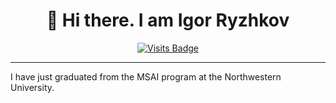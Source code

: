 <div align="center">
  
# 👋 Hi there. I am Igor Ryzhkov</h3>
[![Visits Badge](https://badges.pufler.dev/visits/iryzhkov/iryzhkov)](https://badges.pufler.dev)

</div>

---

I have just graduated from the MSAI program at the Northwestern University.

<!--
**iryzhkov/iryzhkov** is a ✨ _special_ ✨ repository because its `README.md` (this file) appears on your GitHub profile.

Here are some ideas to get you started:

- 🔭 I’m currently working on ...
- 🌱 I’m currently learning ...
- 👯 I’m looking to collaborate on ...
- 🤔 I’m looking for help with ...
- 💬 Ask me about ...
- 📫 How to reach me: ...
- 😄 Pronouns: ...
- ⚡ Fun fact: ...
-->
